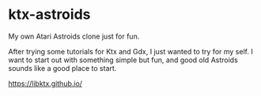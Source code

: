 # ktx-astroids
My own Atari Astroids clone just for fun.

After trying some tutorials for Ktx and Gdx, I just wanted to try for my self. I want to start out with something simple but fun, and good old Astroids sounds like a good place to start. 

https://libktx.github.io/

